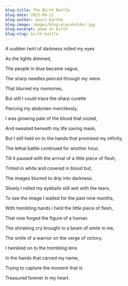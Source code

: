 ```yaml
---
blog-title: The Birth Battle
blog-date: 2025-09-21
blog-author: Gouri Kartha
blog-image: images/blog-placeholder.jpg
blog-excerpt: poem on birth
blog-slug: birth-battle
---
```


A sudden twirl of darkness rolled my eyes   

As the lights dimmed,

The people in blue became vague,

The sharp needles pierced  through my veins

That blurred my memories,

But still I could trace the sharp curette

Piercing my abdomen mercilessly,

I was growing pale of the blood that oozed,

And sweated beneath my life saving mask,

But I still held on to the hands that promised my infinity,

The lethal battle continued for another hour,

Till it paused with the arrival of a little piece of flesh,

Tinted in white and covered in blood but,

The images blurred to drip into darkness.

Slowly I rolled my eyeballs still wet with the tears,

To see the image I waited for the past nine months,

With trembling hands i held the little piece of flesh,

That now forged the figure of a human.

The shrieking cry brought in a beam of smile in me,

The smile of a warrior on the verge of victory.

I twinkled on to the trembling lens

In the hands that carved my name,

Trying to capture the moment that is

Treasured forever in my heart.  

<!-- ## Reflection

I wrote this haiku series during a walk through the forest near my childhood home. The autumn has always been a time of introspection for me, a reminder that change is not only inevitable but beautiful. The trees don't resist shedding their leaves—they embrace the cycle, knowing that renewal awaits.

In our busy lives, we often resist endings, cling to what was. But nature teaches us that there is grace in letting go, wisdom in embracing the changing seasons of our lives. Each fallen leaf is not a loss but a preparation for new growth.

As I collected a few vibrant maple leaves to press between the pages of my journal, I was reminded that impermanence itself creates beauty. The brilliant colors of autumn exist precisely because they are fleeting.  -->
